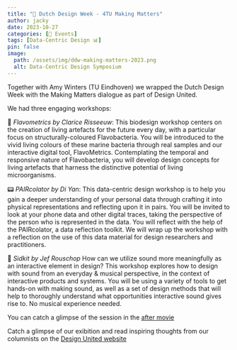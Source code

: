 ```yaml
---
title: "📅 Dutch Design Week - 4TU Making Matters"
author: jacky
date: 2023-10-27
categories: [📅 Events]
tags: [Data-Centric Design 📊]
pin: false
image:
  path: /assets/img/ddw-making-matters-2023.png
  alt: Data-Centric Design Symposium
---
```


Together with Amy Winters (TU Eindhoven) we wrapped the Dutch Design Week with the Making Matters dialogue as part of Design United.

We had three engaging workshops:

🌈 *Flavometrics by Clarice Risseeuw*: This biodesign workshop centers on the creation of living artefacts for the future every day, with a particular focus on structurally-coloured Flavobacteria. You will be introduced to the vivid living colours of these marine bacteria through real samples and our interactive digital tool, FlavoMetrics. Contemplating the temporal and responsive nature of Flavobacteria, you will develop design concepts for living artefacts that harness the distinctive potential of living microorganisms.

📟  *PAIRcolator by Di Yan*: This data-centric design workshop is to help you gain a deeper understanding of your personal data through crafting it into physical representations and reflecting upon it in pairs. You will be invited to look at your phone data and other digital traces, taking the perspective of the person who is represented in the data. You will reflect with the help of the PAIRcolator, a data reflection toolkit. We will wrap up the workshop with a reflection on the use of this data material for design researchers and practitioners. 

🎵  *Sidkit by Jef Rouschop* How can we utilize sound more meaningfully as an interactive element in design? This workshop explores how to design with sound from an everyday & musical perspective, in the context of interactive products and systems. You will be using a variety of tools to get hands-on with making sound, as well as a set of design methods that will help to thoroughly understand what opportunities interactive sound gives rise to. No musical experience needed.



You can catch a glimpse of the session in the [after movie](https://vimeo.com/883983670)

Catch a glimpse of our exibition and read inspiring thoughts from our columnists on the [Design United website](https://www.4tu.nl/du/editions/ddw23/#making-matters)